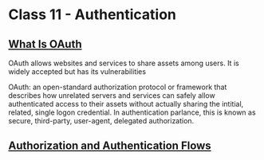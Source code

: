 # Class 11 - Authentication

## [What Is OAuth](https://www.csoonline.com/article/3216404/what-is-oauth-how-the-open-authorization-framework-works.html)

OAuth allows websites and services to share assets among users. It is widely accepted but has its vulnerabilities

OAuth: an open-standard authorization protocol or framework that describes how unrelated servers and services can safely allow authenticated access to their assets without actually sharing the intitial, related, single logon credential. In authentication parlance, this is known as secure, third-party, user-agent, delegated authorization.

## [Authorization and Authentication Flows](https://auth0.com/docs/flows)
